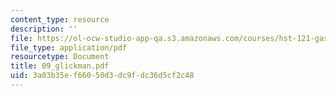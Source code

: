 ```yaml
---
content_type: resource
description: ''
file: https://ol-ocw-studio-app-qa.s3.amazonaws.com/courses/hst-121-gastroenterology-fall-2005/3a03b35ef66050d3dc9fdc36d5cf2c48_09_glickman.pdf
file_type: application/pdf
resourcetype: Document
title: 09_glickman.pdf
uid: 3a03b35e-f660-50d3-dc9f-dc36d5cf2c48
---
```

